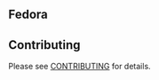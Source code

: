 ## Fedora


## Contributing
Please see [CONTRIBUTING](https://github.com/bigambitions/technology-articles/blob/master/contributing.md) for details.



